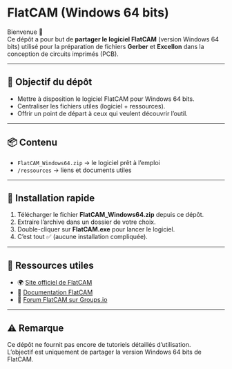 # FlatCAM (Windows 64 bits)

Bienvenue 👋  
Ce dépôt a pour but de **partager le logiciel FlatCAM** (version Windows 64 bits) 
utilisé pour la préparation de fichiers **Gerber** et **Excellon** dans la conception de circuits imprimés (PCB).

---

## 🎯 Objectif du dépôt
- Mettre à disposition le logiciel FlatCAM pour Windows 64 bits.  
- Centraliser les fichiers utiles (logiciel + ressources).  
- Offrir un point de départ à ceux qui veulent découvrir l’outil.  

---

## 📦 Contenu
- `FlatCAM_Windows64.zip` → le logiciel prêt à l’emploi  
- `/ressources` → liens et documents utiles  

---

## 🔧 Installation rapide
1. Télécharger le fichier **FlatCAM_Windows64.zip** depuis ce dépôt.  
2. Extraire l’archive dans un dossier de votre choix.  
3. Double-cliquer sur **FlatCAM.exe** pour lancer le logiciel.  
4. C’est tout ✅ (aucune installation compliquée).  

---

## 🔗 Ressources utiles
- 🌍 [Site officiel de FlatCAM](http://flatcam.org)  
- 📘 [Documentation FlatCAM](http://flatcam.org/manual/)  
- 💬 [Forum FlatCAM sur Groups.io](https://groups.io/g/flatcam)  

---

## ⚠️ Remarque
Ce dépôt ne fournit pas encore de tutoriels détaillés d’utilisation.  
L’objectif est uniquement de partager la version Windows 64 bits de FlatCAM.

